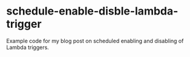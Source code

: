 # schedule-enable-disble-lambda-trigger
Example code for my blog post on scheduled enabling and disabling of Lambda triggers.
